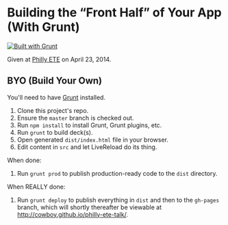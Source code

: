 # Building the “Front Half” of Your App (With Grunt)

[![Built with Grunt](https://cdn.gruntjs.com/builtwith.png)](http://gruntjs.com/)

Given at [Philly ETE](http://phillyemergingtech.com/2014) on April 23, 2014.

## BYO (Build Your Own)

You'll need to have [Grunt](http://gruntjs.com/) installed.

1. Clone this project's repo.
1. Ensure the `master` branch is checked out.
1. Run `npm install` to install Grunt, Grunt plugins, etc.
1. Run `grunt` to build deck(s).
1. Open generated `dist/index.html` file in your browser.
1. Edit content in `src` and let LiveReload do its thing.

When done:

1. Run `grunt prod` to publish production-ready code to the `dist` directory.

When REALLY done:

1. Run `grunt deploy` to publish everything in `dist` and then to the `gh-pages` branch, which will shortly thereafter be viewable at <http://cowboy.github.io/philly-ete-talk/>.

